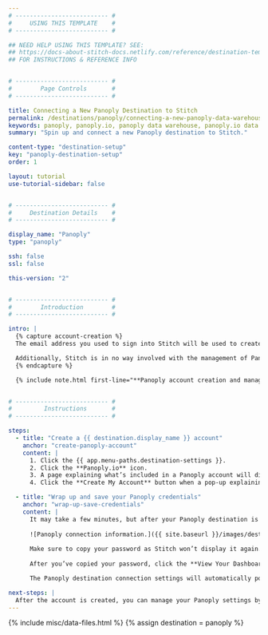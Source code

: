 ```yaml
---
# -------------------------- #
#     USING THIS TEMPLATE    #
# -------------------------- #

## NEED HELP USING THIS TEMPLATE? SEE:
## https://docs-about-stitch-docs.netlify.com/reference/destination-templates/destination-setup/
## FOR INSTRUCTIONS & REFERENCE INFO


# -------------------------- #
#        Page Controls       #
# -------------------------- #

title: Connecting a New Panoply Destination to Stitch
permalink: /destinations/panoply/connecting-a-new-panoply-data-warehouse-to-stitch
keywords: panoply, panoply.io, panoply data warehouse, panoply.io data warehouse etl to redshift, redshift etl, panoply etl
summary: "Spin up and connect a new Panoply destination to Stitch."

content-type: "destination-setup"
key: "panoply-destination-setup"
order: 1

layout: tutorial
use-tutorial-sidebar: false


# -------------------------- #
#     Destination Details    #
# -------------------------- #

display_name: "Panoply"
type: "panoply"

ssh: false
ssl: false

this-version: "2"


# -------------------------- #
#        Introduction        #
# -------------------------- #

intro: |
  {% capture account-creation %}
  The email address you used to sign into Stitch will be used to create your Panoply data warehouse.

  Additionally, Stitch is in no way involved with the management of Panoply data warehouses. If you have billing questions or need help regarding your Panoply destination, [reach out to Panoply]({{ site.data.destinations[destination.type]resource-links.main-site }}){:target="new"}.
  {% endcapture %}

  {% include note.html first-line="**Panoply account creation and management**" content=account-creation %}


# -------------------------- #
#         Instructions       #
# -------------------------- #

steps:
  - title: "Create a {{ destination.display_name }} account"
    anchor: "create-panoply-account"
    content: |
      1. Click the {{ app.menu-paths.destination-settings }}.
      2. Click the **Panoply.io** icon.
      3. A page explaining what’s included in a Panoply account will display. Click the **Create an Account** button.
      4. Click the **Create My Account** button when a pop-up explaining the use of your email address displays.

  - title: "Wrap up and save your Panoply credentials"
    anchor: "wrap-up-save-credentials"
    content: |
      It may take a few minutes, but after your Panoply destination is successfully created, the Panoply connection info will display in Stitch:
      
      ![Panoply connection information.]({{ site.baseurl }}/images/destinations/panoply-connection-info.png)
      
      Make sure to copy your password as Stitch won’t display it again.
      
      After you’ve copied your password, click the **View Your Dashboard** button to wrap things up.

      The Panoply destination connection settings will automatically populate in the {{ app.page-names.dw-settings }} page. If you need to update the settings at any point, click the {{ app.menu-paths.destination-settings }}.

next-steps: |
  After the account is created, you can manage your Panoply settings by signing into [Panoply]({{ site.data.destinations[destination.type]resource-links.main-site }}){:target="new"}.
---
```

{% include misc/data-files.html %}
{% assign destination = panoply %}